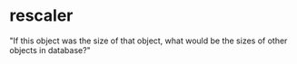 rescaler
========

"If this object was the size of that object, what would be the sizes of other objects in database?"
